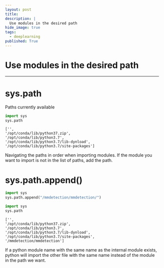 ```yaml
---
layout: post
title: 
description: |
  Use modules in the desired path
hide_image: true
tags:
  - deeplearning
published: True
---
```


# Use modules in the desired path
* * *

# sys.path
Paths currently available
```py
import sys
sys.path
```
```
['', 
'/opt/conda/lib/python37.zip', 
'/opt/conda/lib/python3.7', 
'/opt/conda/lib/python3.7/lib-dynload', 
'/opt/conda/lib/python3.7/site-packages']
```
Navigating the paths in order when importing modules. 
If the module you want to import is not in the list of paths, add the path.

# sys.path.append()
```py
import sys
sys.path.append("/mmdetection/mmdetection/")
```
```py
import sys
sys.path
```
```
['', 
'/opt/conda/lib/python37.zip',
'/opt/conda/lib/python3.7', 
'/opt/conda/lib/python3.7/lib-dynload', 
'/opt/conda/lib/python3.7/site-packages', 
'/mmdetection/mmdetection']
```
If a python module name with the same name as the internal module exists, python will import the other file with
the same name instead of the module in the path we want.
